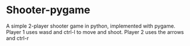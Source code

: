 # Shooter-pygame
A simple 2-player shooter game in python, implemented with pygame. Player 1 uses wasd and ctrl-l to move and shoot. Player 2 uses the arrows and ctrl-r
